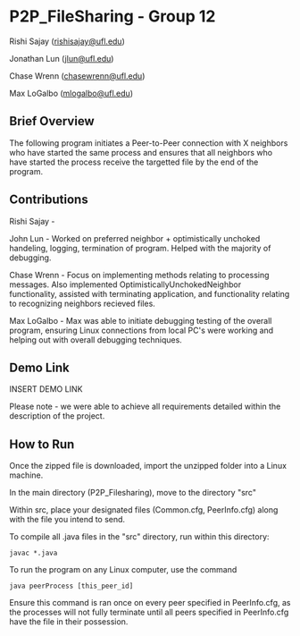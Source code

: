 # P2P_FileSharing - Group 12
 Rishi Sajay (rishisajay@ufl.edu)
 
 Jonathan Lun (jlun@ufl.edu) 

 Chase Wrenn (chasewrenn@ufl.edu)

 Max LoGalbo (mlogalbo@ufl.edu)

## Brief Overview

The following program initiates a Peer-to-Peer connection with X  neighbors who have started the same process and ensures that all neighbors who have started the process receive the targetted file by the end of the program.

## Contributions

Rishi Sajay - 

John Lun - Worked on preferred neighbor + optimistically unchoked handeling, logging, termination of program. Helped with the majority of debugging.

Chase Wrenn - Focus on implementing methods relating to processing messages. Also implemented OptimisticallyUnchokedNeighbor functionality, assisted with terminating application, and functionality relating to recognizing neighbors recieved files.

Max LoGalbo - Max was able to initiate debugging testing of the overall program, ensuring Linux connections from local PC's were working and helping out with overall debugging techniques.


## Demo Link

INSERT DEMO LINK

Please note - we were able to achieve all requirements detailed within the description of the project.


## How to Run

Once the zipped file is downloaded, import the unzipped folder into a Linux machine.

In the main directory (P2P_Filesharing), move to the directory "src"

Within src, place your designated files (Common.cfg, PeerInfo.cfg) along with the file you intend to send.

To compile all .java files in the "src" directory, run within this directory:
```
javac *.java
```

To run the program on any Linux computer, use the command 
```
java peerProcess [this_peer_id]
```

Ensure this command is ran once on every peer specified in PeerInfo.cfg, as the processes will not fully terminate until all peers specified in PeerInfo.cfg have the file in their possession.





